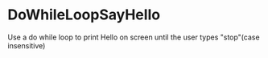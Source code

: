 # DoWhileLoopSayHello
Use a do while loop to print Hello on screen until the user types "stop"(case insensitive)

